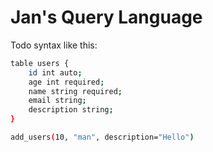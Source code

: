 # Jan's Query Language

Todo syntax like this:

```bash
table users {
    id int auto;
    age int required;
    name string required;
    email string;
    description string;
}

add_users(10, "man", description="Hello")
```
